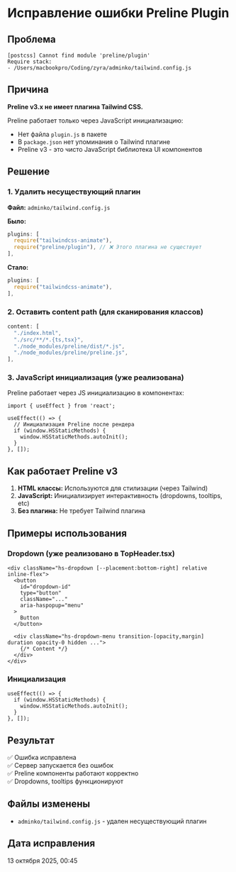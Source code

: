 # Исправление ошибки Preline Plugin

## Проблема
```
[postcss] Cannot find module 'preline/plugin'
Require stack:
- /Users/macbookpro/Coding/zyra/adminko/tailwind.config.js
```

## Причина
**Preline v3.x не имеет плагина Tailwind CSS.**

Preline работает только через JavaScript инициализацию:
- Нет файла `plugin.js` в пакете
- В `package.json` нет упоминания о Tailwind плагине
- Preline v3 - это чисто JavaScript библиотека UI компонентов

## Решение

### 1. Удалить несуществующий плагин
**Файл:** `adminko/tailwind.config.js`

**Было:**
```js
plugins: [
  require("tailwindcss-animate"),
  require("preline/plugin"), // ❌ Этого плагина не существует
],
```

**Стало:**
```js
plugins: [
  require("tailwindcss-animate"),
],
```

### 2. Оставить content path (для сканирования классов)
```js
content: [
  "./index.html",
  "./src/**/*.{ts,tsx}",
  "./node_modules/preline/dist/*.js",
  "./node_modules/preline/preline.js",
],
```

### 3. JavaScript инициализация (уже реализована)
Preline работает через JS инициализацию в компонентах:

```tsx
import { useEffect } from 'react';

useEffect(() => {
  // Инициализация Preline после рендера
  if (window.HSStaticMethods) {
    window.HSStaticMethods.autoInit();
  }
}, []);
```

## Как работает Preline v3

1. **HTML классы:** Используются для стилизации (через Tailwind)
2. **JavaScript:** Инициализирует интерактивность (dropdowns, tooltips, etc)
3. **Без плагина:** Не требует Tailwind плагина

## Примеры использования

### Dropdown (уже реализовано в TopHeader.tsx)
```tsx
<div className="hs-dropdown [--placement:bottom-right] relative inline-flex">
  <button 
    id="dropdown-id" 
    type="button" 
    className="..." 
    aria-haspopup="menu"
  >
    Button
  </button>
  
  <div className="hs-dropdown-menu transition-[opacity,margin] duration opacity-0 hidden ...">
    {/* Content */}
  </div>
</div>
```

### Инициализация
```tsx
useEffect(() => {
  if (window.HSStaticMethods) {
    window.HSStaticMethods.autoInit();
  }
}, []);
```

## Результат
✅ Ошибка исправлена  
✅ Сервер запускается без ошибок  
✅ Preline компоненты работают корректно  
✅ Dropdowns, tooltips функционируют  

## Файлы изменены
- `adminko/tailwind.config.js` - удален несуществующий плагин

## Дата исправления
13 октября 2025, 00:45

